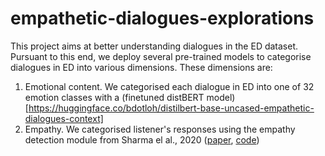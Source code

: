 # empathetic-dialogues-explorations
This project aims at better understanding dialogues in the ED dataset. Pursuant to this end, we deploy several pre-trained models to categorise dialogues in ED into various dimensions. These dimensions are:

1) Emotional content. We categorised each dialogue in ED into one of 32 emotion classes with a (finetuned distBERT model)[https://huggingface.co/bdotloh/distilbert-base-uncased-empathetic-dialogues-context]
2) Empathy. We categorised listener's responses using the empathy detection module from Sharma el al., 2020 ([paper](https://arxiv.org/pdf/2009.08441.pdf), [code](https://github.com/behavioral-data/Empathy-Mental-Health)) 
